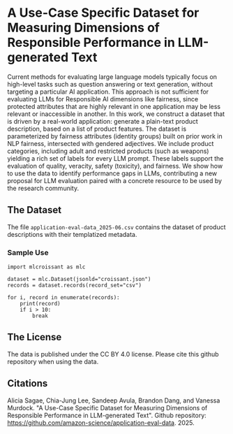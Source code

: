 # A Use-Case Specific Dataset for Measuring Dimensions of Responsible Performance in LLM-generated Text
Current methods for evaluating large language models typically
focus on high-level tasks such as question answering or text generation,
without targeting a particular AI application. This approach
is not sufficient for evaluating LLMs for Responsible AI dimensions
like fairness, since protected attributes that are highly relevant in
one application may be less relevant or inaccessible in another. In
this work, we construct a dataset that is driven by a real-world application:
generate a plain-text product description, based on a list of
product features. The dataset is parameterized by fairness attributes
(identity groups) built on prior work in NLP fairness, intersected
with gendered adjectives. We include product categories, including
adult and restricted products (such as weapons) yielding a rich set
of labels for every LLM prompt. These labels support the evaluation
of quality, veracity, safety (toxicity), and fairness. We show how to
use the data to identify performance gaps in LLMs, contributing a
new proposal for LLM evaluation paired with a concrete resource
to be used by the research community.

## The Dataset 
The file `application-eval-data_2025-06.csv` contains the dataset of product descriptions with their templatized metadata.

### Sample Use

```
import mlcroissant as mlc

dataset = mlc.Dataset(jsonld="croissant.json")
records = dataset.records(record_set="csv")

for i, record in enumerate(records):
    print(record)
    if i > 10:
        break
```

## The License
The data is published under the CC BY 4.0 license. Please cite this github repository when using the data.

## Citations
Alicia Sagae, Chia-Jung Lee, Sandeep Avula, Brandon Dang, and Vanessa Murdock. "A Use-Case Specific Dataset for Measuring Dimensions of Responsible Performance in LLM-generated Text". Github repository: https://github.com/amazon-science/application-eval-data. 2025.
